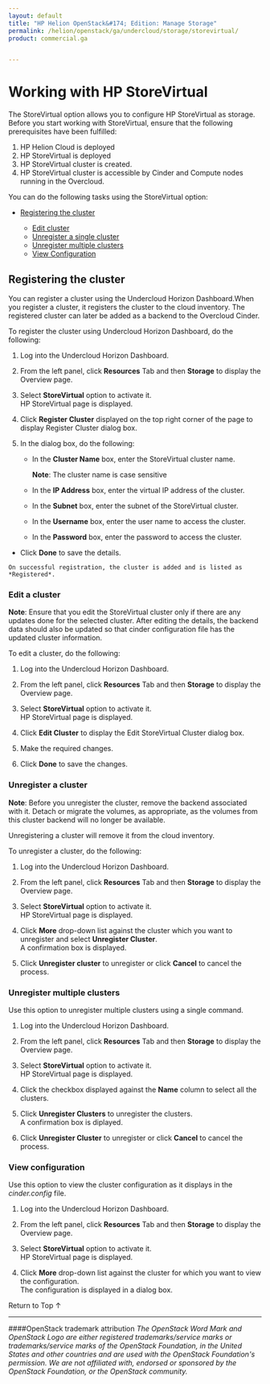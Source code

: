 ```yaml
---
layout: default
title: "HP Helion OpenStack&#174; Edition: Manage Storage"
permalink: /helion/openstack/ga/undercloud/storage/storevirtual/
product: commercial.ga


---
```

<!--UNDER REVISION-->


<script>

function PageRefresh {
onLoad="window.refresh"
}

PageRefresh();

</script>

<!---
<p style="font-size: small;"> <a href="/helion/openstack/install-beta/kvm/">&#9664; PREV</a> | <a href="/helion/openstack/install-beta-overview/">&#9650; UP</a> | <a href="/helion/openstack/install-beta/esx/">NEXT &#9654;</a> </p>-->


# Working with HP StoreVirtual 

The StoreVirtual option allows you to configure HP StoreVirtual as storage. Before you start working with StoreVirtual, ensure that the following prerequisites have been fulfilled:

1. HP Helion Cloud is deployed
2. HP StoreVirtual is deployed
3. HP StoreVirtual cluster is created.
4. HP StoreVirtual cluster is accessible by Cinder and Compute nodes running in the Overcloud.

<!---Configuration of HP StoreServ/3PAR as Cinder backend using Sirius service involves the following steps:-->

You can do the following tasks using the StoreVirtual option:

* [Registering the cluster](#registering-cluster)

	* [Edit cluster](#edit-cluster)
    * [Unregister a single cluster](#unregister-cluster) 
	* [Unregister multiple clusters](#unregister-multiple-clusters) 
	* [View Configuration](#view-configuration)

## Registering the cluster<a name="registering-cluster"></a>

You can register a cluster using the Undercloud Horizon Dashboard.When you register a cluster, it registers the cluster to the cloud inventory. The registered cluster can later be added as a backend to the Overcloud Cinder.

<!---You can register a cluster by either using the Undercloud Horizon Dashboard or Sirius client. (Refer [User manual for Sirius client](/helion/openstack/ga/sirius-cli/)).-->

To register the cluster using Undercloud Horizon Dashboard, do the following:

1. Log into the Undercloud Horizon Dashboard.

2. From the left panel, click **Resources** Tab and then **Storage** to display the Overview page.

3. Select **StoreVirtual** option to activate it.<br> HP StoreVirtual page is displayed.</br>

4. Click **Register Cluster** displayed on the top right corner of the page to display Register Cluster dialog box.

5. In the dialog box, do the following:

   * In the **Cluster Name** box, enter the StoreVirtual cluster name.

		**Note**: The cluster name is case sensitive
   
   * In the **IP Address** box, enter the virtual IP address of the cluster.
   
   * In the **Subnet** box, enter the subnet of the StoreVirtual cluster.
   
   * In the **Username** box, enter the user name to access the cluster.
   
   * In the **Password** box, enter the password to access the cluster.
   
  <!--- * In the **Port** box, enter the port number for the SSH access or select the default value. The Port by default is *16022*.-->
   
   * Click **Done** to save the details. 

    On successful registration, the cluster is added and is listed as *Registered*.


### Edit a cluster<a name="edit-cluster"></a>

**Note**: Ensure that you edit the StoreVirtual cluster only if there are any updates done <!--through the CMC or the CLIQ -->for the selected cluster. After editing the details, the backend data should also be updated so that cinder configuration file has the updated cluster information.

To edit a cluster, do the following:

1. Log into the Undercloud Horizon Dashboard.

2. From the left panel, click **Resources** Tab and then **Storage** to display the Overview page.

3. Select **StoreVirtual** option to activate it.<br> HP StoreVirtual page is displayed.</br>

4. Click **Edit Cluster** to display the Edit StoreVirtual Cluster dialog box. 

5. Make the required changes.

6. Click **Done** to save the changes.   


### Unregister a cluster<a name="unregister-cluster"></a>

**Note**: Before you unregister the cluster, remove the backend associated with it. Detach or migrate the volumes, as appropriate, as the volumes from this cluster backend will no longer be available.


Unregistering a cluster will remove it from the cloud inventory.

To unregister a cluster, do the following:

1. Log into the Undercloud Horizon Dashboard.

2. From the left panel, click **Resources** Tab and then **Storage** to display the Overview page.

3. Select **StoreVirtual** option to activate it.<br> HP StoreVirtual page is displayed.</br>

4. Click **More** drop-down list against the cluster which you want to unregister and select **Unregister Cluster**.<br> A confirmation box is displayed.</br>

5. Click **Unregister cluster** to unregister or click **Cancel** to cancel the process. 


### Unregister multiple clusters<a name="unregister-multiple-storevirtual"></a>

Use this option to unregister multiple clusters using a single command.

1. Log into the Undercloud Horizon Dashboard.

2. From the left panel, click **Resources** Tab and then **Storage** to display the Overview page.

3. Select **StoreVirtual** option to activate it.<br> HP StoreVirtual page is displayed.</br>

4. Click the checkbox displayed against the **Name** column to select all the clusters. 

5. Click **Unregister Clusters** to unregister the clusters.<br>A confirmation box is diplayed.</br>

5. Click **Unregister Cluster** to unregister or click **Cancel** to cancel the process. 

 
### View configuration<a name="view-configuration"></a>


Use this option to view the cluster configuration as it displays in the *cinder.config* file.

1. Log into the Undercloud Horizon Dashboard.

2. From the left panel, click **Resources** Tab and then **Storage** to display the Overview page.

3. Select **StoreVirtual** option to activate it.<br> HP StoreVirtual page is displayed.</br>

4. Click **More** drop-down list against the cluster for which you want to view the configuration.<br> The configuration is displayed in a dialog box.</br>


<a href="#top" style="padding:14px 0px 14px 0px; text-decoration: none;"> Return to Top &#8593; </a>


----
####OpenStack trademark attribution
*The OpenStack Word Mark and OpenStack Logo are either registered trademarks/service marks or trademarks/service marks of the OpenStack Foundation, in the United States and other countries and are used with the OpenStack Foundation's permission. We are not affiliated with, endorsed or sponsored by the OpenStack Foundation, or the OpenStack community.*

